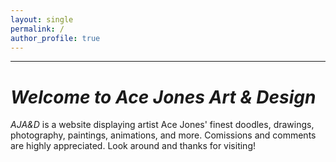 ```yaml
---
layout: single
permalink: /
author_profile: true
---
```


______________________________________
# *Welcome to Ace Jones Art & Design*
*AJA&D* is a website displaying artist Ace Jones' finest doodles, drawings, photography, paintings, animations, and more. Comissions and comments are highly appreciated. Look around and thanks for visiting!
